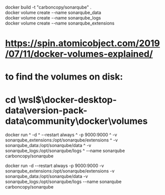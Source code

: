 docker build -t "carboncopy/sonarqube" .  
docker volume create --name sonarqube_data  
docker volume create --name sonarqube_logs  
docker volume create --name sonarqube_extensions

# https://spin.atomicobject.com/2019/07/11/docker-volumes-explained/
# to find the volumes on disk:
# cd \\wsl$\docker-desktop-data\version-pack-data\community\docker\volumes
docker run ^
  -d ^
  --restart always ^
  -p 9000:9000 ^
  -v sonarqube_extensions:/opt/sonarqube/extensions ^
  -v sonarqube_data:/opt/sonarqube/data ^
  -v sonarqube_logs:/opt/sonarqube/logs ^
  --name sonarqube
  carboncopy/sonarqube
  
docker run -d --restart always -p 9000:9000 -v sonarqube_extensions:/opt/sonarqube/extensions -v sonarqube_data:/opt/sonarqube/data -v sonarqube_logs:/opt/sonarqube/logs --name sonarqube carboncopy/sonarqube